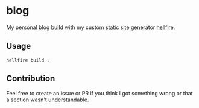 # blog

My personal blog build with my custom static site generator
[hellfire](https://github.com/flofriday/hellfire).

## Usage

```
hellfire build .
```

## Contribution

Feel free to create an issue or PR if you think I got something wrong or that
a section wasn't understandable.
